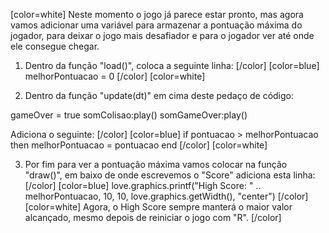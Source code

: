 [color=white]
Neste momento o jogo já parece estar pronto, mas agora vamos adicionar uma variável para armazenar 
a pontuação máxima do jogador, para deixar o jogo mais desafiador e para o jogador ver até onde ele
consegue chegar.

1. Dentro da função "load()", coloca a seguinte linha: 
   [/color] [color=blue]
   melhorPontuacao = 0
   [/color] [color=white]

2. Dentro da função "update(dt)" em cima deste pedaço de código:

gameOver = true
somColisao:play()
somGameOver:play()

Adiciona o seguinte:
   [/color] [color=blue]
   if pontuacao > melhorPontuacao then
      melhorPontuacao = pontuacao
   end
   [/color] [color=white]

3. Por fim para ver a pontuação máxima vamos colocar na função "draw()", em baixo de 
onde escrevemos o "Score" adiciona esta linha:
   [/color] [color=blue]
   love.graphics.printf("High Score: " .. melhorPontuacao, 10, 10, 
   love.graphics.getWidth(), "center")
   [/color] [color=white]
Agora, o High Score sempre manterá o maior valor alcançado, mesmo depois de reiniciar o 
jogo com "R".
[/color] 
